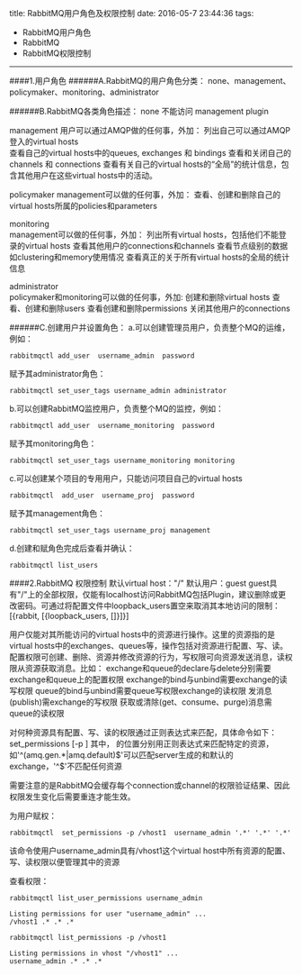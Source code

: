 title: RabbitMQ用户角色及权限控制
date: 2016-05-7 23:44:36
tags:
- RabbitMQ用户角色
- RabbitMQ
- RabbitMQ权限控制
---
####1.用户角色
######A.RabbitMQ的用户角色分类：
none、management、policymaker、monitoring、administrator

######B.RabbitMQ各类角色描述：
none
不能访问 management plugin

management
用户可以通过AMQP做的任何事，外加：
列出自己可以通过AMQP登入的virtual hosts  
查看自己的virtual hosts中的queues, exchanges 和 bindings
查看和关闭自己的channels 和 connections
查看有关自己的virtual hosts的“全局”的统计信息，包含其他用户在这些virtual hosts中的活动。

policymaker 
management可以做的任何事，外加：
查看、创建和删除自己的virtual hosts所属的policies和parameters

monitoring  
management可以做的任何事，外加：
列出所有virtual hosts，包括他们不能登录的virtual hosts
查看其他用户的connections和channels
查看节点级别的数据如clustering和memory使用情况
查看真正的关于所有virtual hosts的全局的统计信息

administrator   
policymaker和monitoring可以做的任何事，外加:
创建和删除virtual hosts
查看、创建和删除users
查看创建和删除permissions
关闭其他用户的connections

######C.创建用户并设置角色：
a.可以创建管理员用户，负责整个MQ的运维，例如：
```shell
rabbitmqctl add_user  username_admin  password
```
赋予其administrator角色：
```shell
rabbitmqctl set_user_tags username_admin administrator
```

b.可以创建RabbitMQ监控用户，负责整个MQ的监控，例如：
```shell
rabbitmqctl add_user  username_monitoring  password
```
赋予其monitoring角色：
```shell
rabbitmqctl set_user_tags username_monitoring monitoring
```

c.可以创建某个项目的专用用户，只能访问项目自己的virtual hosts
```shell
rabbitmqctl  add_user  username_proj  password
```
赋予其management角色：
```shell
rabbitmqctl set_user_tags username_proj management
```

d.创建和赋角色完成后查看并确认：
```shell
rabbitmqctl list_users
```
####2.RabbitMQ 权限控制
默认virtual host："/"
默认用户：guest 
guest具有"/"上的全部权限，仅能有localhost访问RabbitMQ包括Plugin，建议删除或更改密码。可通过将配置文件中loopback_users置空来取消其本地访问的限制：
[{rabbit, [{loopback_users, []}]}]

用户仅能对其所能访问的virtual hosts中的资源进行操作。这里的资源指的是virtual hosts中的exchanges、queues等，操作包括对资源进行配置、写、读。配置权限可创建、删除、资源并修改资源的行为，写权限可向资源发送消息，读权限从资源获取消息。比如：
exchange和queue的declare与delete分别需要exchange和queue上的配置权限
exchange的bind与unbind需要exchange的读写权限
queue的bind与unbind需要queue写权限exchange的读权限
发消息(publish)需exchange的写权限
获取或清除(get、consume、purge)消息需queue的读权限

对何种资源具有配置、写、读的权限通过正则表达式来匹配，具体命令如下：
set_permissions [-p <vhostpath>] <user> <conf> <write> <read>
其中，<conf> <write> <read>的位置分别用正则表达式来匹配特定的资源，如'^(amq\.gen.*|amq\.default)$'可以匹配server生成的和默认的exchange，'^$'不匹配任何资源

需要注意的是RabbitMQ会缓存每个connection或channel的权限验证结果、因此权限发生变化后需要重连才能生效。


为用户赋权：
```shell
rabbitmqctl  set_permissions -p /vhost1  username_admin '.*' '.*' '.*'
```
该命令使用户username_admin具有/vhost1这个virtual host中所有资源的配置、写、读权限以便管理其中的资源

查看权限：
```shell
rabbitmqctl list_user_permissions username_admin

Listing permissions for user "username_admin" ...
/vhost1 .* .* .*
```
```shell
rabbitmqctl list_permissions -p /vhost1

Listing permissions in vhost "/vhost1" ...
username_admin .* .* .*
```